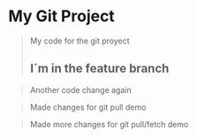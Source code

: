 # My Git Project

> My code for the git proyect
>
> ## I´m in the feature branch

> Another code change again

> Made changes for git pull demo

> Made more changes for git pull/fetch demo
